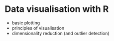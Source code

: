 # Data visualisation with R

- basic plotting
- principles of visualisation
- dimensionality reduction (and outlier detection)
